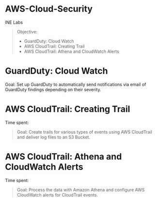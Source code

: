 # AWS-Cloud-Security
INE Labs

> Objective: 
>* GuardDuty: Cloud Watch
>* AWS CloudTrail: Creating Trail
>* AWS CloudTrail: Athena and CloudWatch Alerts


# GuardDuty: Cloud Watch

Goal:
Set up GuardDuty to automatically send notifications via email of GuardDuty findings depending on their severity.


# AWS CloudTrail: Creating Trail

Time spent:

> Goal:
> Create trails for various types of events using AWS CloudTrail and deliver log files to an S3 Bucket.


# AWS CloudTrail: Athena and CloudWatch Alerts

Time spent:

> Goal:
> Process the data with Amazon Athena and configure AWS CloudWatch alerts for CloudTrail events.

